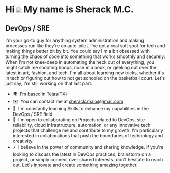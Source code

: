 Hi ![](https://user-images.githubusercontent.com/18350557/176309783-0785949b-9127-417c-8b55-ab5a4333674e.gif)
My name is Sherack M.C.
===================================================================================================================================

DevOps / SRE
------------

I'm your go-to guy for anything system administration and making processes run like they're on auto-pilot.
I've got a real soft spot for tech and making things better bit by bit. 
You could say I'm a bit obsessed with turning the chaos of code into something that works smoothly and securely. 
When I'm not knee-deep in automating the heck out of everything, you might catch me shooting hoops, nose in a book, 
or geeking out over the latest in art, fashion, and tech. I'm all about learning new tricks, whether it's in tech or figuring out how to not get schooled on the basketball court.
Let's just say, I'm still working on that last part.

*   🌍  I'm based in Tejas(TX)
*   ✉️  You can contact me at [sherack.malo@gmail.com](mailto:sherack.malo@gmail.com)
*   🧠  I'm constantly learning Skills to enhance my capabilities in the DevOps / SRE field
*   🤝  I'm open to collaborating on Projects related to DevOps, site reliability, cloud infrastructure, automation,
or any innovative tech projects that challenge me and contribute to my growth. I'm particularly interested in collaborations that push the boundaries of technology and creativity.
*   ⚡  I believe in the power of community and sharing knowledge.
If you're looking to discuss the latest in DevOps practices, brainstorm on a project, or simply connect over shared interests,
don't hesitate to reach out. Let's innovate and create something amazing together.
